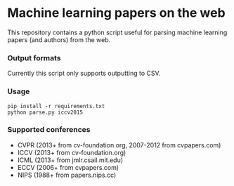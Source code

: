 # Machine learning papers on the web

This repository contains a python script useful for parsing machine learning papers (and authors) from the web.

### Output formats

Currently this script only supports outputting to CSV.

### Usage

    pip install -r requirements.txt
    python parse.py iccv2015
    
### Supported conferences

 - CVPR (2013+ from cv-foundation.org, 2007-2012 from cvpapers.com)
 - ICCV (2013+ from cv-foundation.org)
 - ICML (2013+ from jmlr.csail.mit.edu)
 - ECCV (2006+ from cvpapers.com)
 - NIPS (1988+ from papers.nips.cc)
